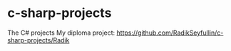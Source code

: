 # c-sharp-projects
The C# projects
My diploma project: https://github.com/RadikSeyfullin/c-sharp-projects/Radik
